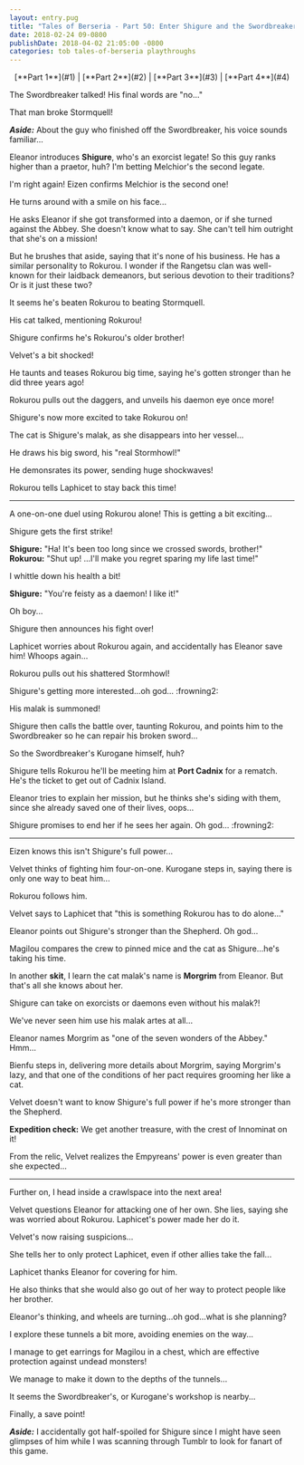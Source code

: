 ```yaml
---
layout: entry.pug
title: "Tales of Berseria - Part 50: Enter Shigure and the Swordbreaker Kurogane"
date: 2018-02-24 09-0800
publishDate: 2018-04-02 21:05:00 -0800
categories: tob tales-of-berseria playthroughs
---
```


<p style="text-align: center;">[**Part 1**](#1) | [**Part 2**](#2) | [**Part 3**](#3) | [**Part 4**](#4)</p>

<a name="1"></a>

The Swordbreaker talked! His final words are "no..."

That man broke Stormquell!

***Aside:*** About the guy who finished off the Swordbreaker, his voice sounds familiar...

Eleanor introduces **Shigure**, who's an exorcist legate! So this guy ranks higher than a praetor, huh? I'm betting Melchior's the second legate.

I'm right again! Eizen confirms Melchior is the second one!

He turns around with a smile on his face...

He asks Eleanor if she got transformed into a daemon, or if she turned against the Abbey. She doesn't know what to say. She can't tell him outright that she's on a mission!

But he brushes that aside, saying that it's none of his business. He has a similar personality to Rokurou. I wonder if the Rangetsu clan was well-known for their laidback demeanors, but serious devotion to their traditions? Or is it just these two?

It seems he's beaten Rokurou to beating Stormquell.

His cat talked, mentioning Rokurou!

Shigure confirms he's Rokurou's older brother!

Velvet's a bit shocked!

He taunts and teases Rokurou big time, saying he's gotten stronger than he did three years ago!

Rokurou pulls out the daggers, and unveils his daemon eye once more!

Shigure's now more excited to take Rokurou on!

The cat is Shigure's malak, as she disappears into her vessel...

He draws his big sword, his "real Stormhowl!"

He demonsrates its power, sending huge shockwaves!

Rokurou tells Laphicet to stay back this time!

<a name="2"></a>

---

A one-on-one duel using Rokurou alone! This is getting a bit exciting...

Shigure gets the first strike!

**Shigure:** "Ha! It's been too long since we crossed swords, brother!"<br/>
**Rokurou:** "Shut up! ...I'll make you regret sparing my life last time!"

I whittle down his health a bit!

**Shigure:** "You're feisty as a daemon! I like it!"

Oh boy...

Shigure then announces his fight over!

Laphicet worries about Rokurou again, and accidentally has Eleanor save him! Whoops again...

Rokurou pulls out his shattered Stormhowl!

Shigure's getting more interested...oh god... :frowning2:

His malak is summoned!

Shigure then calls the battle over, taunting Rokurou, and points him to the Swordbreaker so he can repair his broken sword...

So the Swordbreaker's Kurogane himself, huh?

Shigure tells Rokurou he'll be meeting him at **Port Cadnix** for a rematch. He's the ticket to get out of Cadnix Island.

Eleanor tries to explain her mission, but he thinks she's siding with them, since she already saved one of their lives, oops... 

Shigure promises to end her if he sees her again. Oh god... :frowning2:

<a name="3"></a>

---

Eizen knows this isn't Shigure's full power...

Velvet thinks of fighting him four-on-one. Kurogane steps in, saying there is only one way to beat him...

Rokurou follows him.

Velvet says to Laphicet that "this is something Rokurou has to do alone..."

Eleanor points out Shigure's stronger than the Shepherd. Oh god...

Magilou compares the crew to pinned mice and the cat as Shigure...he's taking his time.

In another **skit**, I learn the cat malak's name is **Morgrim** from Eleanor. But that's all she knows about her.

Shigure can take on exorcists or daemons even without his malak?!

We've never seen him use his malak artes at all...

Eleanor names Morgrim as "one of the seven wonders of the Abbey." Hmm...

Bienfu steps in, delivering more details about Morgrim, saying Morgrim's lazy, and that one of the conditions of her pact requires grooming her like a cat.

Velvet doesn't want to know Shigure's full power if he's more stronger than the Shepherd.

**Expedition check:** We get another treasure, with the crest of Innominat on it!

From the relic, Velvet realizes the Empyreans' power is even greater than she expected...

<a name="4"></a>

---

Further on, I head inside a crawlspace into the next area!

Velvet questions Eleanor for attacking one of her own. She lies, saying she was worried about Rokurou. Laphicet's power made her do it.

Velvet's now raising suspicions...

She tells her to only protect Laphicet, even if other allies take the fall...

Laphicet thanks Eleanor for covering for him.

He also thinks that she would also go out of her way to protect people like her brother.

Eleanor's thinking, and wheels are turning...oh god...what is she planning?

I explore these tunnels a bit more, avoiding enemies on the way...

I manage to get earrings for Magilou in a chest, which are effective protection against undead monsters!

We manage to make it down to the depths of the tunnels...

It seems the Swordbreaker's, or Kurogane's workshop is nearby...

Finally, a save point!

***Aside:*** I accidentally got half-spoiled for Shigure since I might have seen glimpses of him while I was scanning through Tumblr to look for fanart of this game.